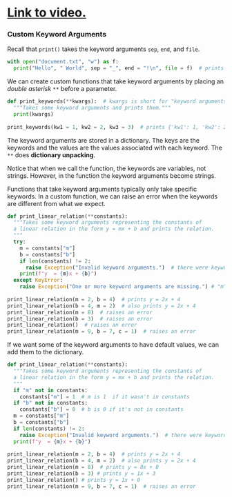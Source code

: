 # [Link to video.](https://www.youtube.com/watch?v=5eo9iCPC2No&list=PLVD25niNi0Bkrelmc-dxdpMzITt5YTBsc&index=6)

### Custom Keyword Arguments

Recall that `print()` takes the keyword arguments `sep`, `end`, and `file`.

```python
with open("document.txt", "w") as f:
  print("Hello", " World", sep = "_", end = "!\n", file = f)  # prints "Hello_World!" to document.txt
```

We can create custom functions that take keyword arguments by placing an *double asterisk* `**` before a parameter. 

```python
def print_keywords(**kwargs):  # kwargs is short for "keyword arguments."
  """Takes some keyword arguments and prints them."""
  print(kwargs)
  
print_keywords(kw1 = 1, kw2 = 2, kw3 = 3)  # prints {'kw1': 1, 'kw2': 2, 'kw3': 3}
```
The keyword arguments are stored in a dictionary. The keys are the keywords and the values are the values associated with each keyword. The `**` does **dictionary unpacking**.

Notice that when we call the function, the keywords are variables, not strings. However, in the function the keyword arguments become strings.

Functions that take keyword arguments typically only take specific keywords. In a custom function, we can raise an error when the keywords are different from what we expect.

```python
def print_linear_relation(**constants): 
  """Takes some keyword arguments representing the constants of 
  a linear relation in the form y = mx + b and prints the relation.
  """
  try:
    m = constants["m"]
    b = constants["b"]
    if len(constants) != 2:
      raise Exception("Invalid keyword arguments.")  # there were keywords other than "m" and "b" 
    print(f"y  = {m}x + {b}")
  except KeyError:
    raise Exception("One or more keyword arguments are missing.") # "m" and/or "b" are missing
  
print_linear_relation(m = 2, b = 4)  # prints y = 2x + 4
print_linear_relation(b = 4, m = 2)  # also prints y = 2x + 4
print_linear_relation(m = 8)  # raises an error 
print_linear_relation(b = 3)  # raises an error 
print_linear_relation()  # raises an error 
print_linear_relation(m = 9, b = 7, c = 1)  # raises an error 
```

If we want some of the keyword arguments to have default values, we can add them to the dictionary.

```python
def print_linear_relation(**constants):
  """Takes some keyword arguments representing the constants of 
  a linear relation in the form y = mx + b and prints the relation.
  """
  if "m" not in constants:
    constants["m"] = 1  # m is 1  if it wasn't in constants
  if "b" not in constants:
    constants["b"] = 0  # b is 0 if it's not in constants
  m = constants["m"]
  b = constants["b"]
  if len(constants) != 2:
    raise Exception("Invalid keyword arguments.")  # there were keywords other than "m" and "b" 
  print(f"y  = {m}x + {b}")
    
print_linear_relation(m = 2, b = 4)  # prints y = 2x + 4
print_linear_relation(b = 4, m = 2)  # also prints y = 2x + 4
print_linear_relation(m = 8)  # prints y = 8x + 0
print_linear_relation(b = 3) # prints y = 1x + 3
print_linear_relation() # prints y = 1x + 0
print_linear_relation(m = 9, b = 7, c = 1)  # raises an error 
```
